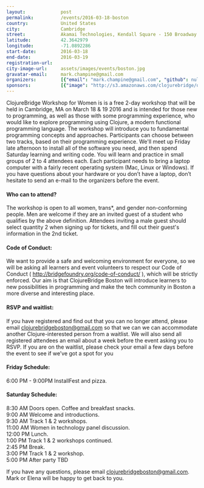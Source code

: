 ```yaml
---
layout:             post
permalink:          /events/2016-03-18-boston
country:            United States
city:               Cambridge
street:             Akamai Technologies, Kendall Square - 150 Broadway St.
latitude:           42.3642979
longitude:          -71.0892286
start-date:         2016-03-18
end-date:           2016-03-19
registration-url:
city-image-url:     assets/images/events/boston.jpg
gravatar-email:     mark.champine@gmail.com
organizers:         [{"email": "mark.champine@gmail.com", "github": null, "name": "Mark Champine", "twitter": "mchampine"}, {"email": "elenam@morris.umn.edu", "github": "elenam", "name": "Elena Machkasova", "twitter": "elenam_clj"}, {"email": null, "github": "lrraymond13", "name": "Lindsey Raymond", "twitter": "LindseyRRay"}, {"email": null, "github": null, "name": "Ed Sumitra", "twitter": "ed_sumitra"}, {"email": null, "github": null, "name": "Chris Vermilion", "twitter": "cvermilion"}, {"email": null, "github": null, "name": "Jon Anthony", "twitter": null}]
sponsors:           [{"image": "http://s3.amazonaws.com/clojurebridge/original/96/f01c0788-cf70-11e5-85c6-2f72e5857a79.png?1455156213", "name": "Akamai", "url": "https://www.akamai.com/"}, {"image": "http://s3.amazonaws.com/clojurebridge/original/97/1c18fdd2-cf71-11e5-8fcc-be605b5c181b.png?1455156255", "name": "Curriculum Associates", "url": "http://www.curriculumassociates.com/"}]
---
```


ClojureBridge Workshop for Women is is a free 2-day workshop that will be held in Cambridge, MA on March 18 & 19 2016 and is intended for those new to programming, as well as those with some programming experience, who would like to explore programming using Clojure, a modern functional programming language. The workshop will introduce you to fundamental programming concepts and approaches. Participants can choose between two tracks, based on their programming experience.
We'll meet up Friday late afternoon to install all of the software you need, and then spend Saturday learning and writing code. You will learn and practice in small groups of 2 to 4 attendees each.
Each participant needs to bring a laptop computer with a fairly recent operating system (Mac, Linux or Windows). If you have questions about your hardware or you don’t have a laptop, don’t hesitate to send an e-mail to the organizers before the event.

#### Who can to attend? ####
The workshop is open to all women, trans*, and gender non-conforming people.  Men are welcome if they are an invited guest of a student who qualifies by the above definition. Attendees inviting a male guest should select quantity 2 when signing up for tickets, and fill out their guest's information in the 2nd ticket.

#### Code of Conduct: ####
We want to provide a safe and welcoming environment for everyone, so we will be asking all learners and event volunteers to respect our Code of Conduct ( http://bridgefoundry.org/code-of-conduct/ ), which will be strictly enforced. Our aim is that ClojureBridge Boston will introduce learners to new possibilities in programming and make the tech community in Boston a more diverse and interesting place.

#### RSVP and waitlist: ####
If you have registered and find out that you can no longer attend, please email clojurebridgeboston@gmail.com so that we can we can accommodate another Clojure-interested person from a waitlist. We will also send all registered attendees an email about a week before the event asking you to RSVP. If you are on the waitlist, please check your email a few days before the event to see if we’ve got a spot for you

#### Friday Schedule: ####
6:00 PM - 9:00PM  InstallFest and pizza.

#### Saturday Schedule: ####

8:30 AM Doors open. Coffee and breakfast snacks.<br/>
9:00 AM Welcome and introductions. <br/>
9:30 AM Track 1 & 2 workshops.<br/>
11:00 AM Women in technology panel discussion.<br/>
12:00 PM Lunch.<br/>
1:00 PM Track 1 & 2 workshops continued.<br/>
2:45 PM Break.<br/>
3:00 PM Track 1 & 2 workshop.<br/>
5:00 PM After party TBD<br/>

If you have any questions, please email clojurebridgeboston@gmail.com. Mark or Elena will be happy to get back to you.
